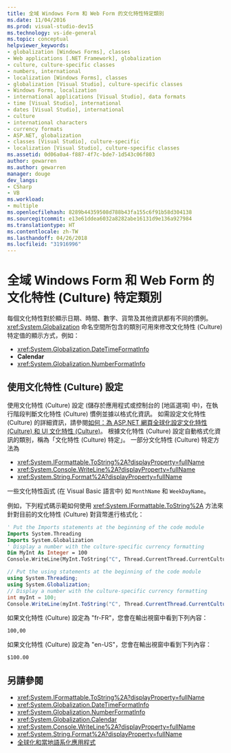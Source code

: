 ```yaml
---
title: 全域 Windows Form 和 Web Form 的文化特性特定類別
ms.date: 11/04/2016
ms.prod: visual-studio-dev15
ms.technology: vs-ide-general
ms.topic: conceptual
helpviewer_keywords:
- globalization [Windows Forms], classes
- Web applications [.NET Framework], globalization
- culture, culture-specific classes
- numbers, international
- localization [Windows Forms], classes
- globalization [Visual Studio], culture-specific classes
- Windows Forms, localization
- international applications [Visual Studio], data formats
- time [Visual Studio], international
- dates [Visual Studio], international
- culture
- international characters
- currency formats
- ASP.NET, globalization
- classes [Visual Studio], culture-specific
- localization [Visual Studio], culture-specific classes
ms.assetid: 0d06a0a4-f887-4f7c-bde7-1d543c06f803
author: gewarren
ms.author: gewarren
manager: douge
dev_langs:
- CSharp
- VB
ms.workload:
- multiple
ms.openlocfilehash: 8289b44359508d788b43fa155c6f91b58d304138
ms.sourcegitcommit: e13e61ddea6032a8282abe16131d9e136a927984
ms.translationtype: HT
ms.contentlocale: zh-TW
ms.lasthandoff: 04/26/2018
ms.locfileid: "31916996"
---
```

# <a name="culture-specific-classes-for-global-windows-forms-and-web-forms"></a>全域 Windows Form 和 Web Form 的文化特性 (Culture) 特定類別

每個文化特性對於顯示日期、時間、數字、貨幣及其他資訊都有不同的慣例。 <xref:System.Globalization> 命名空間所包含的類別可用來修改文化特性 (Culture) 特定值的顯示方式，例如：
- <xref:System.Globalization.DateTimeFormatInfo>
- **Calendar**
- <xref:System.Globalization.NumberFormatInfo>

## <a name="using-the-culture-setting"></a>使用文化特性 (Culture) 設定

使用文化特性 (Culture) 設定 (儲存於應用程式或控制台的 [地區選項] 中)，在執行階段判斷文化特性 (Culture) 慣例並據以格式化資訊。 如需設定文化特性 (Culture) 的詳細資訊，請參閱[如何：為 ASP.NET 網頁全球化設定文化特性 (Culture) 和 UI 文化特性 (Culture)](http://msdn.microsoft.com/Library/76091f86-f967-4687-a40f-de87bd8cc9a0)。 根據文化特性 (Culture) 設定自動格式化資訊的類別，稱為「文化特性 (Culture) 特定」。 一部分文化特性 (Culture) 特定方法為
- <xref:System.IFormattable.ToString%2A?displayProperty=fullName>
- <xref:System.Console.WriteLine%2A?displayProperty=fullName>
- <xref:System.String.Format%2A?displayProperty=fullName>

一些文化特性函式 (在 Visual Basic 語言中) 如 `MonthName` 和 `WeekDayName`。

例如，下列程式碼示範如何使用 <xref:System.IFormattable.ToString%2A> 方法來針對目前的文化特性 (Culture) 對貨幣進行格式化：

```vb
' Put the Imports statements at the beginning of the code module
Imports System.Threading
Imports System.Globalization
' Display a number with the culture-specific currency formatting
Dim MyInt As Integer = 100
Console.WriteLine(MyInt.ToString("C", Thread.CurrentThread.CurrentCulture))
```

```csharp
// Put the using statements at the beginning of the code module
using System.Threading;
using System.Globalization;
// Display a number with the culture-specific currency formatting
int myInt = 100;
Console.WriteLine(myInt.ToString("C", Thread.CurrentThread.CurrentCulture));
```

如果文化特性 (Culture) 設定為 "fr-FR"，您會在輸出視窗中看到下列內容：

`100,00`

如果文化特性 (Culture) 設定為 "en-US"，您會在輸出視窗中看到下列內容：

`$100.00`

## <a name="see-also"></a>另請參閱

- <xref:System.IFormattable.ToString%2A?displayProperty=fullName>
- <xref:System.Globalization.DateTimeFormatInfo>
- <xref:System.Globalization.NumberFormatInfo>
- <xref:System.Globalization.Calendar>
- <xref:System.Console.WriteLine%2A?displayProperty=fullName>
- <xref:System.String.Format%2A?displayProperty=fullName>
- [全球化和當地語系化應用程式](../ide/globalizing-and-localizing-applications.md)